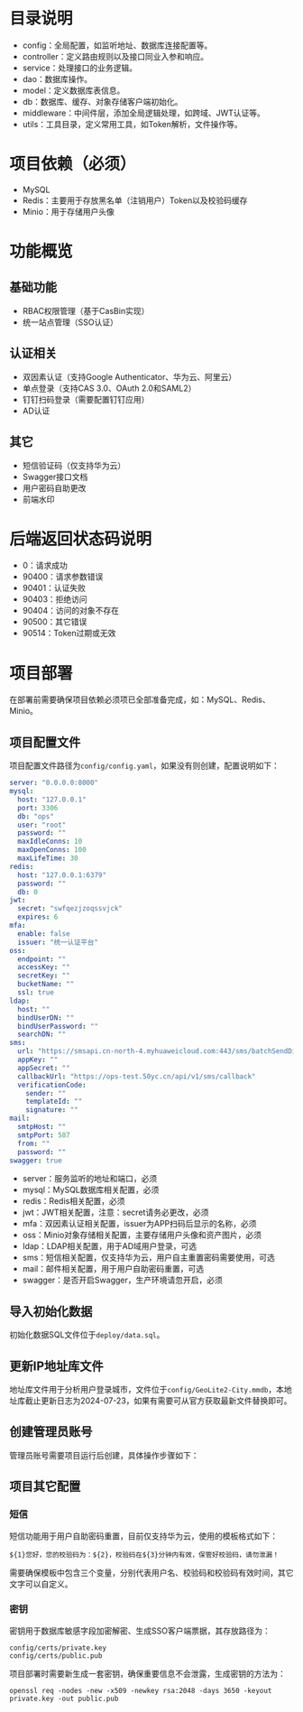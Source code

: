 # 目录说明
* config：全局配置，如监听地址、数据库连接配置等。
* controller：定义路由规则以及接口同业入参和响应。
* service：处理接口的业务逻辑。
* dao：数据库操作。
* model：定义数据库表信息。
* db：数据库、缓存、对象存储客户端初始化。
* middleware：中间件层，添加全局逻辑处理，如跨域、JWT认证等。
* utils：工具目录，定义常用工具，如Token解析，文件操作等。
# 项目依赖（必须）
* MySQL
* Redis：主要用于存放黑名单（注销用户）Token以及校验码缓存
* Minio：用于存储用户头像
# 功能概览
## 基础功能
* RBAC权限管理（基于CasBin实现）
* 统一站点管理（SSO认证）
## 认证相关
* 双因素认证（支持Google Authenticator、华为云、阿里云）
* 单点登录（支持CAS 3.0、OAuth 2.0和SAML2）
* 钉钉扫码登录（需要配置钉钉应用）
* AD认证
## 其它
* 短信验证码（仅支持华为云）
* Swagger接口文档
* 用户密码自助更改
* 前端水印
# 后端返回状态码说明
* 0：请求成功
* 90400：请求参数错误
* 90401：认证失败
* 90403：拒绝访问
* 90404：访问的对象不存在
* 90500：其它错误
* 90514：Token过期或无效
# 项目部署
在部署前需要确保项目依赖必须项已全部准备完成，如：MySQL、Redis、Minio。
## 项目配置文件
项目配置文件路径为`config/config.yaml`，如果没有则创建，配置说明如下：
```yaml
server: "0.0.0.0:8000"
mysql:
  host: "127.0.0.1"
  port: 3306
  db: "ops"
  user: "root"
  password: ""
  maxIdleConns: 10
  maxOpenConns: 100
  maxLifeTime: 30
redis:
  host: "127.0.0.1:6379"
  password: ""
  db: 0
jwt:
  secret: "swfqezjzoqssvjck"
  expires: 6
mfa:
  enable: false
  issuer: "统一认证平台"
oss:
  endpoint: ""
  accessKey: ""
  secretKey: ""
  bucketName: ""
  ssl: true
ldap:
  host: ""
  bindUserDN: ""
  bindUserPassword: ""
  searchDN: ""
sms:
  url: "https://smsapi.cn-north-4.myhuaweicloud.com:443/sms/batchSendDiffSms/v1"
  appKey: ""
  appSecret: ""
  callbackUrl: "https://ops-test.50yc.cn/api/v1/sms/callback"
  verificationCode:
    sender: ""
    templateId: ""
    signature: ""
mail:
  smtpHost: ""
  smtpPort: 587
  from: ""
  password: ""
swagger: true
```
* server：服务监听的地址和端口，必须
* mysql：MySQL数据库相关配置，必须
* redis：Redis相关配置，必须
* jwt：JWT相关配置，注意：secret请务必更改，必须
* mfa：双因素认证相关配置，issuer为APP扫码后显示的名称，必须
* oss：Minio对象存储相关配置，主要存储用户头像和资产图片，必须
* ldap：LDAP相关配置，用于AD域用户登录，可选
* sms：短信相关配置，仅支持华为云，用户自主重置密码需要使用，可选
* mail：邮件相关配置，用于用户自助密码重置，可选
* swagger：是否开启Swagger，生产环境请忽开启，必须
## 导入初始化数据
初始化数据SQL文件位于`deploy/data.sql`。
## 更新IP地址库文件
地址库文件用于分析用户登录城市，文件位于`config/GeoLite2-City.mmdb`，本地址库截止更新日志为2024-07-23，如果有需要可从官方获取最新文件替换即可。
## 创建管理员账号
管理员账号需要项目运行后创建，具体操作步骤如下：
## 项目其它配置
### 短信
短信功能用于用户自助密码重置，目前仅支持华为云，使用的模板格式如下：
```
${1}您好，您的校验码为：${2}，校验码在${3}分钟内有效，保管好校验码，请勿泄漏！
```
需要确保模板中包含三个变量，分别代表用户名、校验码和校验码有效时间，其它文字可以自定义。
### 密钥
密钥用于数据库敏感字段加密解密、生成SSO客户端票据，其存放路径为：
```shell
config/certs/private.key
config/certs/public.pub
```
项目部署时需要新生成一套密钥，确保重要信息不会泄露，生成密钥的方法为：
```shell
openssl req -nodes -new -x509 -newkey rsa:2048 -days 3650 -keyout private.key -out public.pub
```